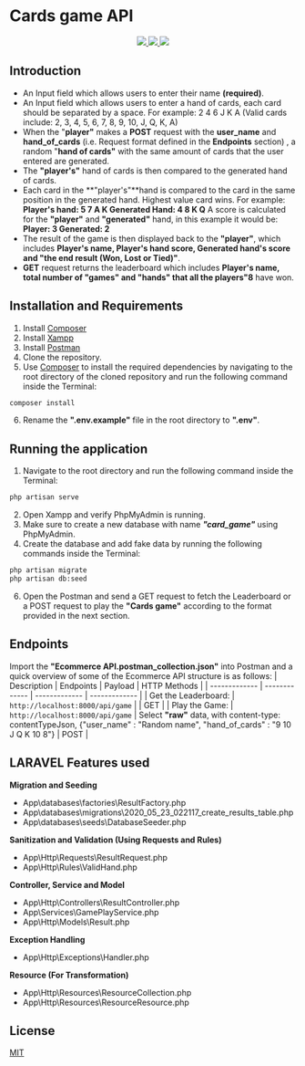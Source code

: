 # Cards game API
<p align="center">
  <a href="https://laravel.com/" alt="Built with: Laravel v7.11.0">
    <img src="https://badgen.net/badge/Built%20with/Laravel%20v7.11.0/FF2D20" />
  </a>
  <a href="https://www.php.net/downloads.php" alt="Powered by: PHP v7.4.4">
    <img src="https://badgen.net/badge/Powered%20by/PHP%20v7.4.4/8892BF" />
  </a>
  <a href="https://opensource.org/licenses/MIT" alt="License: MIT">
    <img src="https://img.shields.io/badge/License-MIT-yellow.svg" />
  </a>
</p>

## Introduction
- An Input field which allows users to enter their name **(required)**.
- An Input field which allows users to enter a hand of cards, each card should be
separated by a space. For example: 2 4 6 J K A (Valid cards include: 2, 3, 4, 5, 6, 7, 8, 9, 10, J, Q, K, A)
- When the "**player"** makes a **POST** request with the **user_name** and **hand_of_cards** (i.e. Request format defined in the **Endpoints** section) , a random "**hand of cards"** with the same  amount of cards that the user entered are generated.
- The **"player's"** hand of cards is then compared to the generated hand of cards.
- Each card in the **"player's"**hand is compared to the card in the same position in
the generated hand. Highest value card wins. For example:
**Player's hand: 5 7 A K
Generated Hand: 4 8 K Q**
A score is calculated for the **"player"** and **"generated"** hand, in this example it would
be:
**Player: 3
Generated: 2**
- The result of the game is then displayed back to the **"player"**, which includes **Player's name, Player's hand score, Generated hand's score and "the end result (Won, Lost or Tied)"**.
- **GET** request returns the leaderboard which includes **Player's name, total number of "games" and "hands" that all the players"8** have won.

## Installation and Requirements
1. Install [Composer](https://getcomposer.org/download/)
2. Install [Xampp](https://www.apachefriends.org/download.html)
3. Install [Postman](https://www.postman.com/downloads/)
4. Clone the repository.
5. Use [Composer](https://getcomposer.org/download/) to install the required dependencies by navigating to the root directory of the cloned repository and run the following command inside the Terminal:
```bash
composer install
``` 
6. Rename the **".env.example"** file in the root directory to **".env"**.

## Running the application
1. Navigate to the root directory and run the following command inside the Terminal:
```bash
php artisan serve
``` 
2. Open Xampp and verify PhpMyAdmin is running.
3. Make sure to create a new database with name ***"card_game"*** using PhpMyAdmin.
4. Create the database and add fake data by running the following commands inside the  Terminal:
```bash
php artisan migrate
php artisan db:seed 
```
6. Open the Postman and send a GET request to fetch the Leaderboard or a POST request to play the **"Cards game"**  according to the format provided in the next section.

## Endpoints
Import the **"Ecommerce API.postman_collection.json"** into Postman and a quick overview of some of the Ecommerce API structure is as follows:
| Description | Endpoints | Payload | HTTP Methods |
| ------------- | ------------- | ------------- | ------------- |
| Get the Leaderboard: | `http://localhost:8000/api/game` | | GET |
| Play the Game: | `http://localhost:8000/api/game` | Select **"raw"** data, with content-type: contentTypeJson, {"user_name" : "Random name", "hand_of_cards" : "9 10  J Q K 10  8"} | POST |

## LARAVEL Features used
**Migration and Seeding**
  - App\databases\factories\ResultFactory.php
  - App\databases\migrations\2020_05_23_022117_create_results_table.php
  - App\databases\seeds\DatabaseSeeder.php

**Sanitization and Validation (Using Requests and Rules)**
  - App\Http\Requests\ResultRequest.php
  - App\Http\Rules\ValidHand.php

**Controller, Service and Model**
  - App\Http\Controllers\ResultController.php
  - App\Services\GamePlayService.php
  - App\Http\Models\Result.php

**Exception Handling**
 - App\Http\Exceptions\Handler.php

**Resource (For Transformation)**
  -  App\Http\Resources\ResourceCollection.php
  -  App\Http\Resources\ResourceResource.php

## License
[MIT](https://choosealicense.com/licenses/mit/)